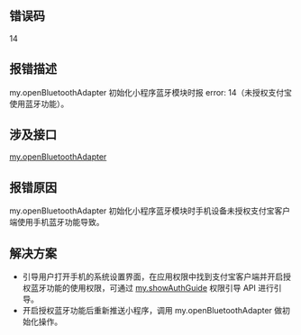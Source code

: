 ## 错误码
14

## 报错描述
my.openBluetoothAdapter 初始化小程序蓝牙模块时报 error: 14（未授权支付宝使用蓝牙功能）。 

## 涉及接口
[my.openBluetoothAdapter](https://opendocs.alipay.com/mini/api/kunuy4)

## 报错原因
my.openBluetoothAdapter 初始化小程序蓝牙模块时手机设备未授权支付宝客户端使用手机蓝牙功能导致。 

## 解决方案

- 引导用户打开手机的系统设置界面，在应用权限中找到支付宝客户端并开启授权蓝牙功能的使用权限，可通过 [my.showAuthGuide](https://opendocs.alipay.com/mini/api/show-auth-guide) 权限引导 API 进行引导。
- 开启授权蓝牙功能后重新推送小程序，调用 my.openBluetoothAdapter 做初始化操作。

 
